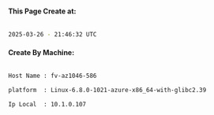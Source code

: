 
   
#### This Page Create at:

```bash

2025-03-26 - 21:46:32 UTC

```

#### Create By Machine:

```bash

Host Name : fv-az1046-586

platform  : Linux-6.8.0-1021-azure-x86_64-with-glibc2.39

Ip Local  : 10.1.0.107

```

